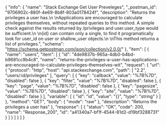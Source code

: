 {
  "info": {
    "name": "Stack Exchange Get User Preveleges",
    "_postman_id": "9706902c-880f-4e69-8b8f-803a0178424f",
    "description": "Returns the privileges a user has.\n \nApplications are encouraged to calculate privileges themselves, without repeated queries to this method. A simple check against the results returned by /privileges and user.user_type would be sufficient.\n \n{id} can contain only a single, to find it programatically look for user_id on user or shallow_user objects.\n \nThis method returns a list of privileges.",
    "schema": "https://schema.getpostman.com/json/collection/v2.0.0/"
  },
  "item": [
    {
      "name": "users",
      "item": [
        {
          "id": "4de9837b-965a-4db0-b4bd-b9681cc9b4c8",
          "name": "returns-the-privileges-a-user-has-applications-are-encouraged-to-calculate-privileges-themselves-wit",
          "request": {
            "url": {
              "protocol": "http",
              "host": "api.stackexchange.com",
              "path": [
                "2.2",
                "users/:id/privileges"
              ],
              "query": [
                {
                  "key": "callback",
                  "value": "%7B%7D",
                  "disabled": false
                },
                {
                  "key": "filter",
                  "value": "%7B%7D",
                  "disabled": false
                },
                {
                  "key": "page",
                  "value": "%7B%7D",
                  "disabled": false
                },
                {
                  "key": "pagesize",
                  "value": "%7B%7D",
                  "disabled": false
                },
                {
                  "key": "site",
                  "value": "%7B%7D",
                  "disabled": false
                }
              ],
              "variable": [
                {
                  "id": "id",
                  "value": "{}",
                  "type": "string"
                }
              ]
            },
            "method": "GET",
            "body": {
              "mode": "raw"
            },
            "description": "Returns the privileges a user has"
          },
          "response": [
            {
              "status": "OK",
              "code": 200,
              "name": "Response_200",
              "id": "a41340a7-bf1f-4544-81d2-d19bf3288731"
            }
          ]
        }
      ]
    }
  ]
}